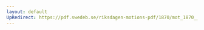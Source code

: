 ```yaml
---
layout: default
UpRedirect: https://pdf.swedeb.se/riksdagen-motions-pdf/1870/mot_1870__ak__00137/mot_1870__ak__00137_001.pdf
---
```

